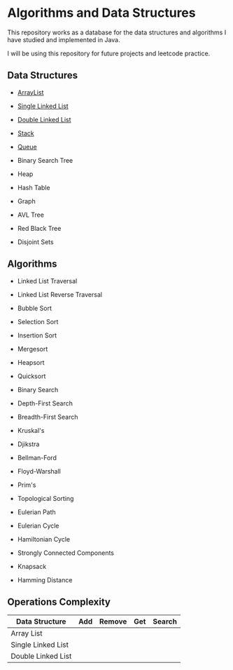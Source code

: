 # Algorithms and Data Structures
This repository works as a database for the data structures and algorithms I have studied and implemented in Java.

I will be using this repository for future projects and leetcode practice.

## Data Structures

- [ArrayList](https://github.com/Tales-Andrade/algorithms-and-data-structures-implementations/tree/main/data-structures/ArrayList)

- [Single Linked List](https://github.com/Tales-Andrade/algorithms-and-data-structures-implementations/tree/main/data-structures/SingleLinkedList)

- [Double Linked List](https://github.com/Tales-Andrade/algorithms-and-data-structures-implementations/tree/main/data-structures/DoubleLinkedList)

- [Stack](https://github.com/Tales-Andrade/algorithms-and-data-structures-implementations/tree/main/data-structures/Stack)

- [Queue](https://github.com/Tales-Andrade/algorithms-and-data-structures-implementations/tree/main/data-structures/Queue)

- Binary Search Tree

- Heap

- Hash Table

- Graph

- AVL Tree

- Red Black Tree

- Disjoint Sets

## Algorithms
- Linked List Traversal

- Linked List Reverse Traversal

- Bubble Sort

- Selection Sort

- Insertion Sort

- Mergesort

- Heapsort

- Quicksort

- Binary Search

- Depth-First Search

- Breadth-First Search

- Kruskal's

- Djikstra

- Bellman-Ford

- Floyd-Warshall

- Prim's

- Topological Sorting

- Eulerian Path

- Eulerian Cycle

- Hamiltonian Cycle 

- Strongly Connected Components

- Knapsack

- Hamming Distance

## Operations Complexity

| Data Structure | Add | Remove | Get | Search |
| --- | --- | --- | --- | --- |
| Array List     | | | | |
| Single Linked List | | | | |
| Double Linked List | | | | |